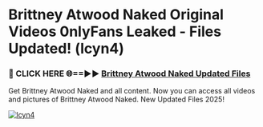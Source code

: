 # Brittney Atwood Naked Original Videos 0nlyFans Leaked - Files Updated! (lcyn4)

<h3>🔴 CLICK HERE 🌐==►► <a href="https://tinyurl.com/up5wt9bj" rel="nofollow">Brittney Atwood Naked Updated Files</a></h3>

Get Brittney Atwood Naked and all content. Now you can access all videos and pictures of Brittney Atwood Naked. New Updated Files 2025!

[![lcyn4](https://i.imgur.com/ABiUzMV.gif)](https://tinyurl.com/up5wt9bj)
